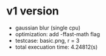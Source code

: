 # v1 version
- gaussian blur (single cpu)
- optimization: add -ffast-math flag
- testcase: basic.png, r = 3
- total execuation time: 4.24812(s)